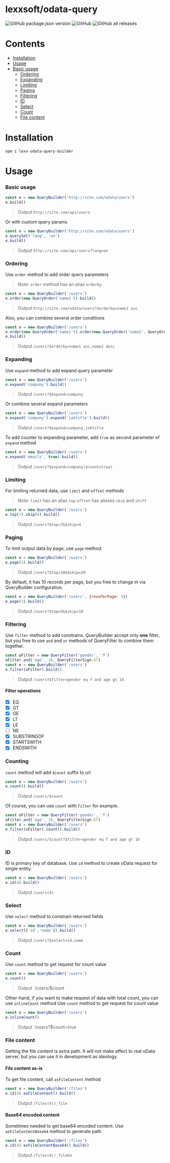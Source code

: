 # lexxsoft/odata-query

![GitHub package.json version](https://img.shields.io/github/package-json/v/lexxyar/lexx-odata-query-builder)
![GitHub](https://img.shields.io/github/license/lexxyar/lexx-odata-query-builder)
![GitHub all releases](https://img.shields.io/github/downloads/lexxyar/lexx-odata-query-builder/total)

# Contents
* [Installation](#installation)
* [Usage](#usage)
* [Basic usage](#basic-usage)
  * [Ordering](#ordering)
  * [Expanding](#expanding)
  * [Limiting](#limiting)
  * [Paging](#paging)
  * [Filtering](#filtering)
  * [ID](#id)
  * [Select](#select)
  * [Count](#count)
  * [File content](#file-content)


# Installation
```shell script
npm i lexx-odata-query-builder
```

# Usage
### Basic usage
```js
const o = new QueryBuilder('http://site.com/odata/users')
o.build()
```
> Output `http://site.com/api/users`

Or with custom query params
```js
const o = new QueryBuilder('http://site.com/odata/users')
o.querySet('lang', 'en')
o.build()
```
> Output `http://site.com/api/users?lang=en`

### Ordering
Use `order` method to add order query parameters
> Note: `order` method has an alias `orderby`

```js
const o = new QueryBuilder('/users')
o.order(new QueryOrder('name1')).build()
```
> Output `http://site.com/odata/users?$orderby=name1 asc`

Also, you can combine several order conditions
```js
const o = new QueryBuilder('/users')
o.order(new QueryOrder('name1')).order(new QueryOrder('name2', QueryOrderDirection.DESC))
o.build()
```

> Output `/users?$orderby=name1 asc,name2 desc`

### Expanding
Use `expand` method to add expand query parameter
```js
const o = new QueryBuilder('/users')
o.expand('company').build()
```

> Output `/users?$expand=company`

Or combine several expand parameters
```js
const o = new QueryBuilder('/users')
o.expand('company').expand('jobtitle').build()
```

> Output `/users?$expand=company,jobtitle`

To add counter to expanding parameter, add `true` as second parameter of `expand` method
```js
const o = new QueryBuilder('/users')
o.expand('emails', true).build()
```

> Output `/users?$expand=company($count=true)`


### Limiting
For limiting returned data, use `limit` and `offset` methods
> Note: `limit` has an alias `top`
> `offset` has aliases `skip` and `shift`
 
```js
const o = new QueryBuilder('/users')
o.top(7).skip(4).build()
```
> Output `/users?$top=7&$skip=4`

### Paging
To limit output data by page, use `page` method.
```js
const o = new QueryBuilder('/users')
o.page(3).build()
```
> Output `/users?$top=10&$skip=20`

By default, it has 10 records per page, but you free to change in via QueryBuilder configuration.
```js
const o = new QueryBuilder('/users', {rowsPerPage: 5})
o.page(3).build()
```
> Output `/users?$top=5&$skip=10`

### Filtering
Use `filter` method to add constrains. QueryBuilder accept only **one** filter, but you free to use `and` and `or` 
methods of QueryFilter to combine them together.  
```js
const oFilter = new QueryFilter('gender', 'f')
oFilter.and('age', 16, QueryFilterSign.GT)
const o = new QueryBuilder('/users')
o.filter(oFilter).build()
```
> Output `/users?$filter=gender eq f and age gt 16`

#### Filter operations
- [X] EQ
- [X] GT
- [X] GE
- [X] LT
- [X] LE
- [ ] NE
- [X] SUBSTRINGOF
- [X] STARTSWITH
- [X] ENDSWITH

### Counting
`count` method will add `$count` suffix to url
```js
const o = new QueryBuilder('/users')
o.count().build()
```
> Output `/users/$count`

Of course, you can use `count` with `filter` for example.
```js
const oFilter = new QueryFilter('gender', 'f')
oFilter.and('age', 16, QueryFilterSign.GT)
const o = new QueryBuilder('/users')
o.filter(oFilter).count().build()
```
> Output `/users/$count?$filter=gender eq f and age gt 16`

### ID
ID is primary key of database. Use `id` method to create oData request for single entity.
```js
const o = new QueryBuilder('/users')
o.id(4).build()
```
> Output `/users(4)`

### Select
Use `select` method to constrain returned fields
```js
const o = new QueryBuilder('/users')
o.select(['id','name']).build()
```

> Output `/users?$select=id,name`

### Count
Use `count` method to get request for count value
```js
const o = new QueryBuilder('/users')
o.count()
```

> Output `/users/$count

Other-hand, if you want to make request of data with total count, you can use `inlineCount` method
Use `count` method to get request for count value
```js
const o = new QueryBuilder('/users')
o.inlineCount()
```

> Output `/users?$count=true

### File content
Getting the file content is extra path. It will not make effect to real oData server, but you can use it in 
development as ideology.

#### File content as-is
To get file content, call `asFileContent` method
```js
const o = new QueryBuilder('/files')
o.id(4).asFileContent().build()
```

> Output `/files(4)/_file`

#### Base64 encoded content
Sometimes needed to get base64 encoded content. Use `asFileContentBase64` method to generate path

```js
const o = new QueryBuilder('/files')
o.id(4).asFileContentBase64().build()
```

> Output `/files(4)/_file64`
